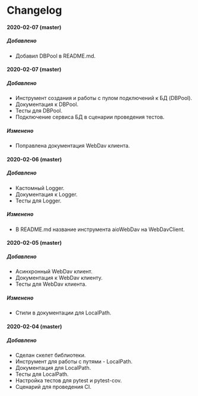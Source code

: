 # Changelog

#### **2020-02-07 (master)**

##### Добавлено
- Добавил DBPool в README.md.


#### **2020-02-07 (master)**

##### Добавлено
- Инструмент создания и работы с пулом подключений к БД (DBPool).
- Документация к DBPool.
- Тесты для DBPool.
- Подключение сервиса БД в сценарии проведения тестов.

##### Изменено
- Поправлена документация WebDav клиента.


#### **2020-02-06 (master)**

##### Добавлено
- Кастомный Logger.
- Документация к Logger.
- Тесты для Logger.

##### Изменено
- В README.md название инструмента aioWebDav на WebDavClient.


#### **2020-02-05 (master)**

##### Добавлено
- Асинхронный WebDav клиент.
- Документация к WebDav клиенту.
- Тесты для WebDav клиента.

##### Изменено
- Стили в документации для LocalPath.


#### **2020-02-04 (master)**

##### Добавлено
- Сделан скелет библиотеки.
- Инструмент для работы с путями - LocalPath.
- Документация для LocalPath.
- Тесты для LocalPath.
- Настройка тестов для pytest и pytest-cov.
- Сценарий для проведения CI.
